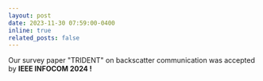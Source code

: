 ```yaml
---
layout: post
date: 2023-11-30 07:59:00-0400
inline: true
related_posts: false
---
```


Our survey paper "TRIDENT" on backscatter communication was accepted by <strong>IEEE INFOCOM 2024 !</strong>

